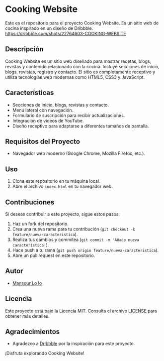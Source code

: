 # Cooking Website

Este es el repositorio para el proyecto Cooking Website. Es un sitio web de cocina inspirado en un diseño de Dribbble.
https://dribbble.com/shots/22764603-COOKING-WEBSITE 

## Descripción

Cooking Website es un sitio web diseñado para mostrar recetas, blogs, revistas y contenido relacionado con la cocina. Incluye secciones de inicio, blogs, revistas, registro y contacto. El sitio es completamente receptivo y utiliza tecnologías web modernas como HTML5, CSS3 y JavaScript.


## Características

- Secciones de inicio, blogs, revistas y contacto.
- Menú lateral con navegación.
- Formulario de suscripción para recibir actualizaciones.
- Integración de videos de YouTube.
- Diseño receptivo para adaptarse a diferentes tamaños de pantalla.

## Requisitos del Proyecto

- Navegador web moderno (Google Chrome, Mozilla Firefox, etc.).

## Uso

1. Clona este repositorio en tu máquina local.
2. Abre el archivo `index.html` en tu navegador web.

## Contribuciones

Si deseas contribuir a este proyecto, sigue estos pasos:

1. Haz un fork del repositorio.
2. Crea una nueva rama para tu contribución (`git checkout -b feature/nueva-caracteristica`).
3. Realiza tus cambios y commitea (`git commit -m 'Añade nueva característica'`).
4. Hace push a tu rama (`git push origin feature/nueva-caracteristica`).
5. Abre un pull request en este repositorio.

## Autor

- [Mansour Lo lo ](tmansourlol440@gmail.com)

## Licencia

Este proyecto está bajo la Licencia MIT. Consulta el archivo [LICENSE](LICENSE) para obtener más detalles.

## Agradecimientos

- Agradezco a [Dribbble](https://dribbble.com) por la inspiración para este proyecto.

¡Disfruta explorando Cooking Website!
